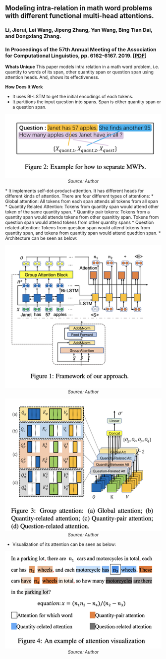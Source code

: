 ## Modeling intra-relation in math word problems with different functional multi-head attentions.
### Li, Jierui, Lei Wang, Jipeng Zhang, Yan Wang, Bing Tian Dai, and Dongxiang Zhang.
### In Proceedings of the 57th Annual Meeting of the Association for Computational Linguistics, pp. 6162-6167. 2019. [[PDF](https://aclanthology.org/P19-1619.pdf)]

**Whats Unique**
This paper models intra relation in a math word problem, i.e. quantity to words of its span, other quantity span or question span using attention heads. And, shows its effectiveness. 

**How Does It Work**
* It uses BI-LSTM to get the initial encodings of each tokens.
* It partitions the input question into spans. Span is either quantity span or a question span. 
<p align="center">
<img width=600 src="images/MWP_IntraRel_span.png">
<em>Source: Author</em>
</p>
* It implements self-dot-product-attention. It has different heads for different kinds of attention. There are four different types of attentions:
    * Global attention: All tokens from each span attends all tokens from all span
    * Quantity Related Attention: Tokens from quantity span would attend other token of the same quantity span.
    * Quantity pair tokens: Tokens from a quantity span would attends tokens from other quanitity span. Tokens from question span would attend tokens from other quantity spans
    * Question related attention: Tokens from question span would attend tokens from quantity span, and tokens from quantity span would attend quedtion span.
* Architecture can be seen as below:

<p align="center">
<img width=600 src="images/MWP_IntraRel_arch.png">
<em>Source: Author</em>
</p>
<p align="center">
<img width=600 src="images/MWP_IntraRel_arch2.png">
<em>Source: Author</em>
</p>

* Visualization of its attention can be seen as below:
<p align="center">
<img width=600 src="images/MWP_IntraRel_viz.png">
<em>Source: Author</em>
</p>
